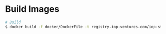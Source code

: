 # Build Images

```bash
# Build
$ docker build -f docker/DockerFile -t registry.iop-ventures.com/iop-stack/dids-and-claims/morpheus-webwallet/webwallet:latest .
```